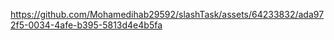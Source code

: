 




https://github.com/Mohamedihab29592/slashTask/assets/64233832/ada972f5-0034-4afe-b395-5813d4e4b5fa

